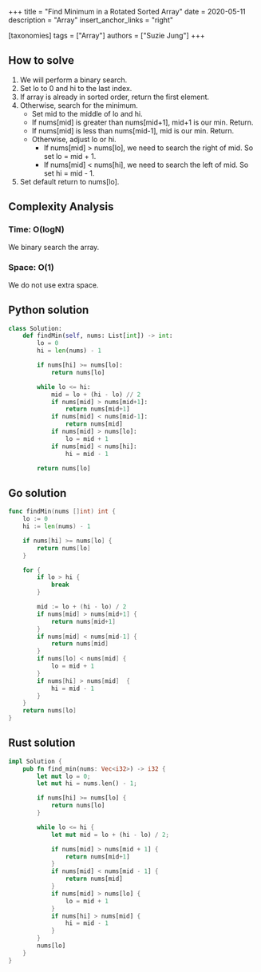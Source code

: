 +++
title = "Find Minimum in a Rotated Sorted Array"
date = 2020-05-11
description = "Array"
insert_anchor_links = "right"

[taxonomies]
tags = ["Array"]
authors = ["Suzie Jung"]
+++

## How to solve

1. We will perform a binary search.
2. Set lo to 0 and hi to the last index.
3. If array is already in sorted order, return the first element.
4. Otherwise, search for the minimum.
    * Set mid to the middle of lo and hi. 
    * If nums[mid] is greater than nums[mid+1], mid+1 is our min. Return.
    * If nums[mid] is less than nums[mid-1], mid is our min. Return.
    * Otherwise, adjust lo or hi.
        * If nums[mid] > nums[lo], we need to search the right of mid. So set lo = mid + 1.
        * If nums[mid] < nums[hi], we need to search the left of mid. So set hi = mid - 1.
5. Set default return to nums[lo].

## Complexity Analysis

### Time: O(logN)

We binary search the array.

### Space: O(1)

We do not use extra space.

## Python solution

```python
class Solution:
    def findMin(self, nums: List[int]) -> int:
        lo = 0
        hi = len(nums) - 1

        if nums[hi] >= nums[lo]:
            return nums[lo]

        while lo <= hi:
            mid = lo + (hi - lo) // 2
            if nums[mid] > nums[mid+1]:
                return nums[mid+1]
            if nums[mid] < nums[mid-1]:
                return nums[mid]
            if nums[mid] > nums[lo]:
                lo = mid + 1
            if nums[mid] < nums[hi]:
                hi = mid - 1

        return nums[lo]

```

## Go solution

```go
func findMin(nums []int) int {
    lo := 0
    hi := len(nums) - 1

    if nums[hi] >= nums[lo] {
        return nums[lo]
    }

    for {
        if lo > hi {
            break
        }

        mid := lo + (hi - lo) / 2
        if nums[mid] > nums[mid+1] {
            return nums[mid+1]
        }
        if nums[mid] < nums[mid-1] {
            return nums[mid]
        }
        if nums[lo] < nums[mid] {
            lo = mid + 1
        }
        if nums[hi] > nums[mid]  {
            hi = mid - 1
        }
    }
    return nums[lo]
}
```

## Rust solution

```rust
impl Solution {
    pub fn find_min(nums: Vec<i32>) -> i32 {
        let mut lo = 0;
        let mut hi = nums.len() - 1;

        if nums[hi] >= nums[lo] {
            return nums[lo]
        }

        while lo <= hi {
            let mut mid = lo + (hi - lo) / 2;

            if nums[mid] > nums[mid + 1] {
                return nums[mid+1]
            }
            if nums[mid] < nums[mid - 1] {
                return nums[mid]
            }
            if nums[mid] > nums[lo] {
                lo = mid + 1
            }
            if nums[hi] > nums[mid] {
                hi = mid - 1
            }
        }
        nums[lo]
    }
}
```
